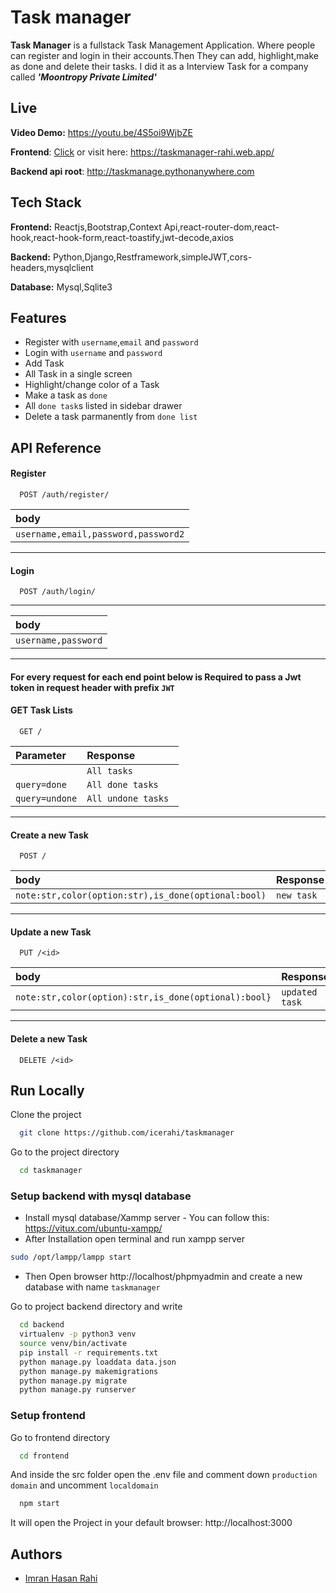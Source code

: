 
# Task manager

**Task Manager** is a fullstack Task Management Application. Where people can register and login in their accounts.Then They can add, highlight,make as done and delete their tasks.
I did it as a Interview Task for a company called ***'Moontropy Private Limited'***
## Live
**Video Demo:** https://youtu.be/4S5oi9WjbZE

**Frontend**: [Click](https://taskmanager-rahi.web.app/) or visit here: https://taskmanager-rahi.web.app/

**Backend api root**: http://taskmanage.pythonanywhere.com
## Tech Stack

**Frontend:** Reactjs,Bootstrap,Context Api,react-router-dom,react-hook,react-hook-form,react-toastify,jwt-decode,axios

**Backend:** Python,Django,Restframework,simpleJWT,cors-headers,mysqlclient

**Database:** Mysql,Sqlite3




  
## Features

- Register with `username`,`email` and `password`
- Login with `username` and `password`
- Add Task
- All Task in a single screen
- Highlight/change color of a Task
- Make a task as `done`
- All `done task`s listed in sidebar drawer
- Delete a task parmanently from `done list`
 
## API Reference

#### Register

```http
  POST /auth/register/
```

| body | 
| :-------- | 
| `username,email,password,password2` |  

----------------------------------------
#### Login

```http
  POST /auth/login/
```
-------------------
| body |          
| :-------- |  
| `username,password`| 

----------------------------------------
#### For every request for each end point below is **Required** to pass a  Jwt token in request header with prefix `JWT`


#### GET Task Lists

```http
  GET /
```
 | Parameter | Response     |  
| :-------- | :------- |  
| ` `      | `All tasks` |  
| `query=done`| `All done tasks ` | 
| `query=undone`| `All undone tasks ` |

----------------------------------------
#### Create a new Task 

```http
  POST /
```
| body | Response     |  
| :-------- | :------- |  
| `note:str,color(option:str),is_done(optional:bool) `      | `new task` |  

----------------------------------------
#### Update a new Task 

```http
  PUT /<id>
```
| body | Response     |  
| :-------- | :------- |  
| `note:str,color(option):str,is_done(optional):bool}`      | `updated task` |  

----------------------------------------
#### Delete a new Task 

```http
  DELETE /<id>
```

## Run Locally

Clone the project

```bash
  git clone https://github.com/icerahi/taskmanager
```

Go to the project directory

```bash
  cd taskmanager
```
### Setup backend with mysql database
- Install mysql database/Xammp server - You can follow this: https://vitux.com/ubuntu-xampp/
- After Installation open terminal and run xampp server 
```bash
sudo /opt/lampp/lampp start
```
- Then Open browser http://localhost/phpmyadmin and create a new database with name `taskmanager`

Go to project backend directory and write

```bash
  cd backend
  virtualenv -p python3 venv 
  source venv/bin/activate
  pip install -r requirements.txt
  python manage.py loaddata data.json
  python manage.py makemigrations
  python manage.py migrate 
  python manage.py runserver
```

### Setup frontend
Go to frontend directory

```bash
  cd frontend
```
And inside the src folder open the .env file and comment down `production domain` and uncomment `localdomain`

```bash
  npm start
```
It will open the Project in your default browser: http://localhost:3000

  
## Authors

- [Imran Hasan Rahi](https://linkedin.com/in/icerahi)

  
